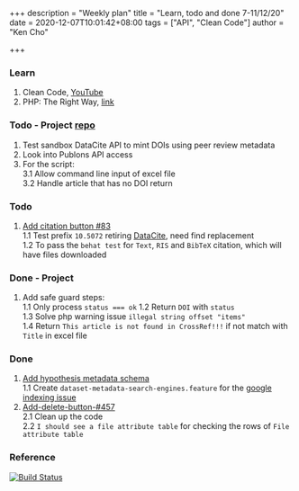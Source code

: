+++
description = "Weekly plan"
title = "Learn, todo and done 7-11/12/20"
date = 2020-12-07T10:01:42+08:00
tags = ["API", "Clean Code"]
author = "Ken Cho"

+++  
### Learn
1. Clean Code, [YouTube](https://www.youtube.com/watch?v=7EmboKQH8lM)  
2. PHP: The Right Way, [link](https://phptherightway.com/)  

### Todo - Project [repo](https://github.com/kencho51/mint_doi)
1. Test sandbox DataCite API to mint DOIs using peer review metadata  
2. Look into Publons API access  
3. For the script:  
    3.1 Allow command line input of excel file  
    3.2 Handle article that has no DOI return  

### Todo
1. [Add citation button #83](https://github.com/gigascience/gigadb-website/pull/521)  
    1.1 Test prefix `10.5072` retiring [DataCite](https://blog.datacite.org/test-prefix-10-5072-retiring-june-1/), need find replacement  
    1.2 To pass the `behat test` for `Text`, `RIS` and `BibTeX` citation, which will have files downloaded  

### Done - Project
1. Add safe guard steps:  
    1.1 Only process `status === ok` 
    1.2 Return `DOI` with `status`  
    1.3 Solve php warning issue `illegal string offset "items" `  
    1.4 Return `This article is not found in CrossRef!!!` if not match with `Title` in excel file  

### Done
1. [Add hypothesis metadata schema](https://github.com/gigascience/gigadb-website/pull/516)  
    1.1 Create `dataset-metadata-search-engines.feature` for the [google indexing issue](https://github.com/gigascience/gigadb-website/issues/515)  
2. [Add-delete-button-#457](https://github.com/gigascience/gigadb-website/pull/503)  
    2.1 Clean up the code  
    2.2 `I should see a file attribute table` for checking the rows of `File attribute table`  

### Reference


[![Build Status](https://travis-ci.org/kencho51/gigathing.svg?branch=master)](https://travis-ci.org/kencho51/gigathing)


